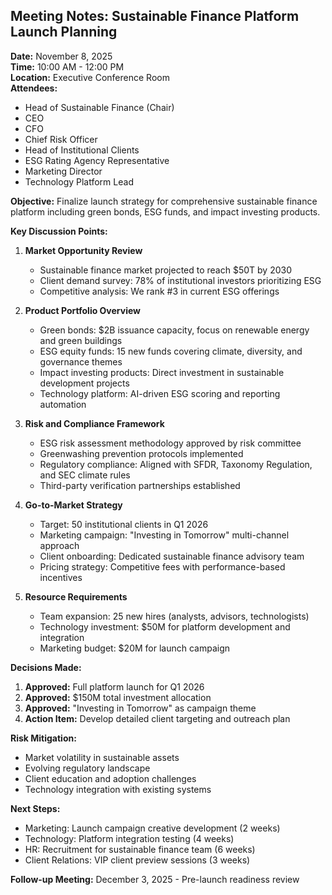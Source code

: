 ## Meeting Notes: Sustainable Finance Platform Launch Planning

**Date:** November 8, 2025  
**Time:** 10:00 AM - 12:00 PM  
**Location:** Executive Conference Room  
**Attendees:**  
- Head of Sustainable Finance (Chair)  
- CEO  
- CFO  
- Chief Risk Officer  
- Head of Institutional Clients  
- ESG Rating Agency Representative  
- Marketing Director  
- Technology Platform Lead  

**Objective:** Finalize launch strategy for comprehensive sustainable finance platform including green bonds, ESG funds, and impact investing products.

**Key Discussion Points:**

1. **Market Opportunity Review**  
   - Sustainable finance market projected to reach $50T by 2030  
   - Client demand survey: 78% of institutional investors prioritizing ESG  
   - Competitive analysis: We rank #3 in current ESG offerings  

2. **Product Portfolio Overview**  
   - Green bonds: $2B issuance capacity, focus on renewable energy and green buildings  
   - ESG equity funds: 15 new funds covering climate, diversity, and governance themes  
   - Impact investing products: Direct investment in sustainable development projects  
   - Technology platform: AI-driven ESG scoring and reporting automation  

3. **Risk and Compliance Framework**  
   - ESG risk assessment methodology approved by risk committee  
   - Greenwashing prevention protocols implemented  
   - Regulatory compliance: Aligned with SFDR, Taxonomy Regulation, and SEC climate rules  
   - Third-party verification partnerships established  

4. **Go-to-Market Strategy**  
   - Target: 50 institutional clients in Q1 2026  
   - Marketing campaign: "Investing in Tomorrow" multi-channel approach  
   - Client onboarding: Dedicated sustainable finance advisory team  
   - Pricing strategy: Competitive fees with performance-based incentives  

5. **Resource Requirements**  
   - Team expansion: 25 new hires (analysts, advisors, technologists)  
   - Technology investment: $50M for platform development and integration  
   - Marketing budget: $20M for launch campaign  

**Decisions Made:**

1. **Approved:** Full platform launch for Q1 2026  
2. **Approved:** $150M total investment allocation  
3. **Approved:** "Investing in Tomorrow" as campaign theme  
4. **Action Item:** Develop detailed client targeting and outreach plan  

**Risk Mitigation:**

- Market volatility in sustainable assets  
- Evolving regulatory landscape  
- Client education and adoption challenges  
- Technology integration with existing systems  

**Next Steps:**

- Marketing: Launch campaign creative development (2 weeks)  
- Technology: Platform integration testing (4 weeks)  
- HR: Recruitment for sustainable finance team (6 weeks)  
- Client Relations: VIP client preview sessions (3 weeks)  

**Follow-up Meeting:** December 3, 2025 - Pre-launch readiness review